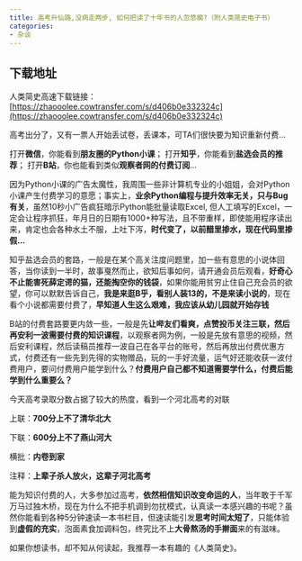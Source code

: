 ```yaml
---
title: 高考升仙路,没病走两步, 如何把读了十年书的人忽悠瘸?（附人类简史电子书）
categories:
- 杂谈
---
```


## 下载地址

人类简史高速下载链接：[https://zhaooolee.cowtransfer.com/s/d406b0e332324c](https://zhaooolee.cowtransfer.com/s/d406b0e332324c)


高考出分了，又有一票人开始丢试卷，丢课本，可TA们很快要为知识重新付费...

打开**微信**，你能看到**朋友圈的Python小课**；
打开**知乎**，你能看到**盐选会员的推荐**；
打开**B站**，你也能看到类似**观察者网的付费订阅**...

因为Python小课的广告太魔性，我周围一些非计算机专业的小姐姐，会对Python小课产生付费学习的意愿；事实上，**业余Python编程与提升效率无关，只与Bug有关**，虽然10秒小广告疯狂暗示Python能批量读取Excel, 但人工填写的Excel，一定会让程序抓狂，年月日的日期有1000+种写法，且不带重样，即使能用程序读出来，肯定也会各种水土不服，上吐下泻，**时代变了，以前醋里掺水，现在代码里掺假...**

知乎盐选会员的套路，一般是在某个高关注度问题里，加一些有意思的小说体回答，当你读到一半时，故事戛然而止，欲知后事如何，请开通会员后观看，**好奇心不止能害死薛定谔的猫，还能掏空你的钱袋**，如果你能用贫穷止住自己充会员的欲望，你可以默默告诉自己，**我是来逛B乎，看别人装13的，不是来读小说的**，现在看个小说都需要付费了，**早知道人生这么艰难，我应该从幼儿园就开始存钱**

B站的付费套路要更内敛一些，一般是先**让哔友们看爽，点赞投币关注三联，然后再安利一波需要付费的知识课程**，以观察者网为例，一般是先放有意思的视频，然后安利课程，然后读稿员推荐一波自己在各平台的账号，然后再放出付费优惠方式，付费还有一些先到先得的实物赠品，玩的一手好流量，运气好还能收获一波付费用户，要问付费用户能学到什么？**付费用户自己都不知道需要学什么，付费后能学到什么重要么？**

今天高考录取分数占据了较大的热度，看到一个河北高考的对联

上联：**700分上不了清华北大**

下联：**600分上不了燕山河大**

横批：**内卷到家**

注释：**上辈子杀人放火，这辈子河北高考**


能为知识付费的人，大多参加过高考，**依然相信知识改变命运的人**，当年敢于千军万马过独木桥，现在为什么不把手机调到勿扰模式，认真读一本感兴趣的书呢？虽然你能看到各种5分钟速读一本书栏目，但速读能引发**思考时间太短了**，只能体验到**虚假的充实**，泡面素食加调料包，终究比不上**大骨熬汤的手擀面**来的有滋味。

如果你想读书，却不知从何读起，我推荐一本有趣的《人类简史》。






